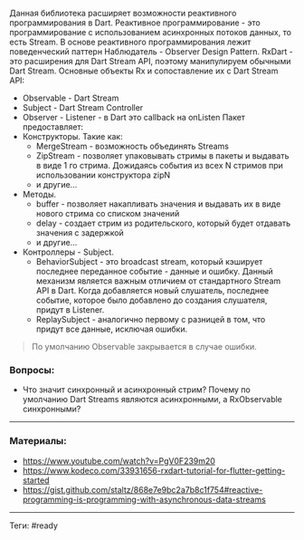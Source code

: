 Данная библиотека расширяет возможности реактивного программирования в Dart. Реактивное программирование - это программирование с использованием асинхронных потоков данных, то есть Stream. В основе реактивного программирования лежит поведенческий паттерн Наблюдатель - Observer Design Pattern.
RxDart - это расширения для Dart Stream API, поэтому манипулируем обычными Dart Stream.
Основные объекты Rx и сопоставление их с Dart Stream API:
- Observable - Dart Stream
- Subject - Dart Stream Controller
- Observer - Listener - в Dart это callback на onListen
Пакет предоставляет:
- Конструкторы.
	Такие как:
	- MergeStream - возможность объединять Streams
	- ZipStream - позволяет упаковывать стримы в пакеты и выдавать в виде 1 го стрима. Дожидаясь события из всех N стримов при использовании конструктора zipN
	- и другие...
- Методы.
	- buffer - позволяет накапливать значения и выдавать их в виде нового стрима со списком значений
	- delay - создает стрим из родительского, который будет отдавать значения с задержкой
	- и другие...
- Контроллеры - Subject.
	- BehaviorSubject - это broadcast stream, который кэширует последнее переданное событие - данные и ошибку. Данный механизм является важным отличием от стандартного Stream API в Dart. Когда добавляется новый слушатель, последнее событие, которое было добавлено до создания слушателя, придут в Listener.
	- ReplaySubject - аналогично первому с разницей в том, что придут все данные, исключая ошибки.

> По умолчанию Observable закрывается в случае ошибки.



### Вопросы:
- Что значит синхронный и асинхронный стрим? Почему по умолчанию Dart Streams являются асинхронными, а RxObservable синхронными?

---  
### Материалы:
- https://www.youtube.com/watch?v=PgV0F239m20
- https://www.kodeco.com/33931656-rxdart-tutorial-for-flutter-getting-started
- https://gist.github.com/staltz/868e7e9bc2a7b8c1f754#reactive-programming-is-programming-with-asynchronous-data-streams
---
Теги: #ready 

